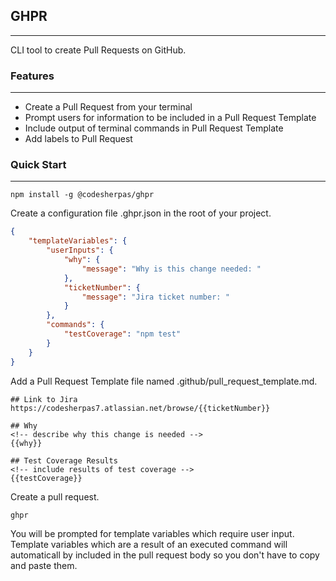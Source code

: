## GHPR
-------
CLI tool to create Pull Requests on GitHub.


### Features
-------
* Create a Pull Request from your terminal
* Prompt users for information to be included in a Pull Request Template
* Include output of terminal commands in Pull Request Template
* Add labels to Pull Request

### Quick Start
-------
```shell
npm install -g @codesherpas/ghpr
```

Create a configuration file .ghpr.json in the root of your project.

```json
{
	"templateVariables": {
		"userInputs": {
			"why": {
				"message": "Why is this change needed: "
			},
			"ticketNumber": {
				"message": "Jira ticket number: "
			}
		},
		"commands": {
			"testCoverage": "npm test"
		}
	}
}
```

Add a Pull Request Template file named .github/pull_request_template.md.

```
## Link to Jira
https://codesherpas7.atlassian.net/browse/{{ticketNumber}}

## Why
<!-- describe why this change is needed -->
{{why}}

## Test Coverage Results
<!-- include results of test coverage -->
{{testCoverage}}
```

Create a pull request.

```shell
ghpr
```

You will be prompted for template variables which require user input.  Template variables which are a result of an executed command will automaticall by included in the pull request body so you don't have to copy and paste them.


